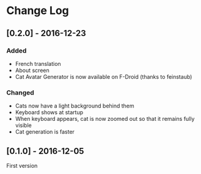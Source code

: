 # Change Log

## [0.2.0] - 2016-12-23

### Added
- French translation
- About screen
- Cat Avatar Generator is now available on F-Droid (thanks to feinstaub)

### Changed
- Cats now have a light background behind them
- Keyboard shows at startup
- When keyboard appears, cat is now zoomed out so that it remains fully visible
- Cat generation is faster

## [0.1.0] - 2016-12-05

First version
